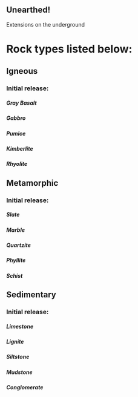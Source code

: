 ## Unearthed!

Extensions on the underground

# Rock types listed below:

## Igneous
### Initial release:
##### Gray Basalt
##### Gabbro
##### Pumice
##### Kimberlite
##### Rhyolite

## Metamorphic
### Initial release:
##### Slate
##### Marble
##### Quartzite
##### Phyllite
##### Schist

## Sedimentary
### Initial release:
##### Limestone
##### Lignite
##### Siltstone
##### Mudstone
##### Conglomerate
